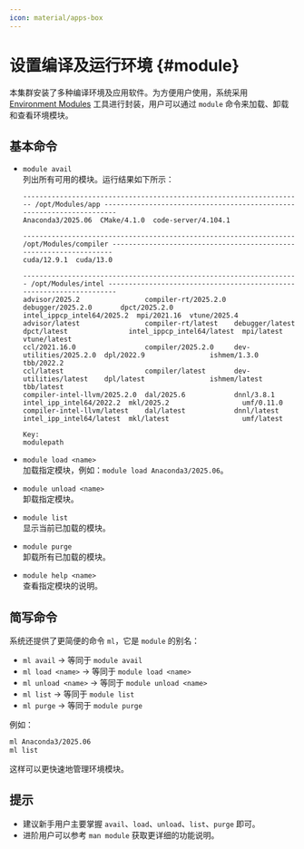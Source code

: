 ```yaml
---
icon: material/apps-box
---
```


# 设置编译及运行环境 {#module}

本集群安装了多种编译环境及应用软件。为方便用户使用，系统采用 [Environment Modules](https://modules.sourceforge.net) 工具进行封装，用户可以通过 `module` 命令来加载、卸载和查看环境模块。

## 基本命令

- `module avail`  
  列出所有可用的模块。运行结果如下所示：

    ```shell
    --------------------------------------------------------------------- /opt/Modules/app ----------------------------------------------------------------------
    Anaconda3/2025.06  CMake/4.1.0  code-server/4.104.1
    
    ------------------------------------------------------------------- /opt/Modules/compiler -------------------------------------------------------------------
    cuda/12.9.1  cuda/13.0
    
    -------------------------------------------------------------------- /opt/Modules/intel ---------------------------------------------------------------------
    advisor/2025.2                compiler-rt/2025.2.0  debugger/2025.2.0       dpct/2025.2.0             intel_ippcp_intel64/2025.2  mpi/2021.16  vtune/2025.4  
    advisor/latest                compiler-rt/latest    debugger/latest         dpct/latest               intel_ippcp_intel64/latest  mpi/latest   vtune/latest  
    ccl/2021.16.0                 compiler/2025.2.0     dev-utilities/2025.2.0  dpl/2022.9                ishmem/1.3.0                tbb/2022.2   
    ccl/latest                    compiler/latest       dev-utilities/latest    dpl/latest                ishmem/latest               tbb/latest   
    compiler-intel-llvm/2025.2.0  dal/2025.6            dnnl/3.8.1              intel_ipp_intel64/2022.2  mkl/2025.2                  umf/0.11.0   
    compiler-intel-llvm/latest    dal/latest            dnnl/latest             intel_ipp_intel64/latest  mkl/latest                  umf/latest
    
    Key:
    modulepath
    ```

- `module load <name>`  
    加载指定模块，例如：`module load Anaconda3/2025.06`。

- `module unload <name>`  
  卸载指定模块。

- `module list`  
  显示当前已加载的模块。

- `module purge`  
  卸载所有已加载的模块。

- `module help <name>`  
  查看指定模块的说明。

## 简写命令

系统还提供了更简便的命令 `ml`，它是 `module` 的别名：

- `ml avail` → 等同于 `module avail`
- `ml load <name>` → 等同于 `module load <name>`
- `ml unload <name>` → 等同于 `module unload <name>`
- `ml list` → 等同于 `module list`
- `ml purge` → 等同于 `module purge`

例如：

```bash
ml Anaconda3/2025.06
ml list
```

这样可以更快速地管理环境模块。

## 提示

- 建议新手用户主要掌握 `avail`、`load`、`unload`、`list`、`purge` 即可。  
- 进阶用户可以参考 `man module` 获取更详细的功能说明。  
